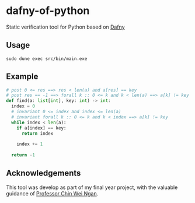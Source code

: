 # dafny-of-python
Static verification tool for Python based on [Dafny](https://github.com/dafny-lang/dafny)

## Usage
```
sudo dune exec src/bin/main.exe
```

## Example
```Python
# post 0 <= res ==> res < len(a) and a[res] == key
# post res == -1 ==> forall k :: 0 <= k and k < len(a) ==> a[k] != key
def find(a: list[int], key: int) -> int:
  index = 0
  # invariant 0 <= index and index <= len(a)
  # invariant forall k :: 0 <= k and k < index ==> a[k] != key
  while index < len(a):
    if a[index] == key:
      return index
    
    index += 1
  
  return -1
```

## Acknowledgements
This tool was develop as part of my final year project, with the valuable guidance of [Professor Chin Wei Ngan](https://www.comp.nus.edu.sg/cs/bio/chinwn/).
